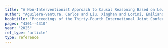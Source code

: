 ```yaml
---
title: "A Non-Interventionist Approach to Causal Reasoning Based on Lewisian Counterfactuals"
author: "Aguilera-Ventura, Carlos and Liu, Xinghan and Lorini, Emiliano and Rozplokhas, Dmitry"
booktitle: "Proceedings of the Thirty-Fourth International Joint Conference on Artificial Intelligence (IJCAI-25)"
pages: "4301--4310"
year: "2025"
ref_type: "article"
type: reference
---
```

